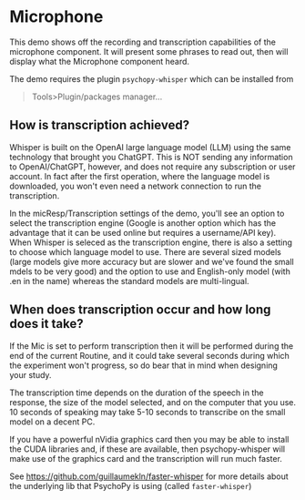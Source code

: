# Microphone

This demo shows off the recording and transcription capabilities of the microphone component. It will present some phrases to read out, then will display what the Microphone component heard. 

The demo requires the plugin `psychopy-whisper` which can be installed from
   >Tools>Plugin/packages manager...

## How is transcription achieved?

Whisper is built on the OpenAI large language model (LLM) using the same technology that brought you ChatGPT. This is NOT sending any information to OpenAI/ChatGPT, however, and does not require any subscription or user account. In fact after the first operation, where the language model is downloaded, you won't even need a network connection to run the transcription.

In the micResp/Transcription settings of the demo, you'll see an option to select the transcription engine (Google is another option which has the advantage that it can be used online but requires a username/API key). When Whisper is seleced as the transcription engine, there is also a setting to choose which language model to use. There are several sized models (large models give more accuracy but are slower and we've found the small mdels to be very good) and the option to use and English-only model (with .en in the name) whereas the standard models are multi-lingual.

## When does transcription occur and how long does it take?

If the Mic is set to perform transcription then it will be performed during the end of the current Routine, and it could take several seconds during which the experiment won't progress, so do bear that in mind when designing your study.

The transcription time depends on the duration of the speech in the response, the size of the model selected, and on the computer that you use. 10 seconds of speaking may take 5-10 seconds to transcribe on the small model on a decent PC.

If you have a powerful nVidia graphics card then you may be able to install the CUDA libraries and, if these are available, then psychopy-whisper will make use of the graphics card and the transcription will run much faster.

See https://github.com/guillaumekln/faster-whisper for more details about the underlying lib that PsychoPy is using (called `faster-whisper`)